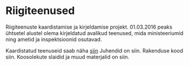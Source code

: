 # Riigiteenused
Riigiteenuste kaardistamise ja kirjeldamise projekt. 01.03.2016 peaks ühtsetel alustel olema kirjeldatud avalikud teenused, mida ministeeriumid ning ametid ja inspektsioonid osutavad.

Kaardistatud teenuseid saab näha [siin](https://www.mkm.ee/et/teenuste-otsing "https://www.mkm.ee/et/teenuste-otsing") 
Juhendid on siin.
Rakenduse kood siin.
Koosolekute slaidid ja muud materjalid on siin.
